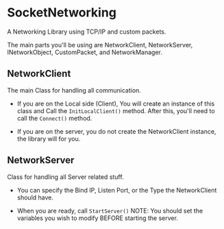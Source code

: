 # SocketNetworking
 A Networking Library using TCP/IP and custom packets.

 The main parts you'll be using are NetworkClient, NetworkServer, INetworkObject, CustomPacket, and NetworkManager.

 ## NetworkClient
  The main Class for handling all communication. 

  * If you are on the Local side (Client), You will create an instance of this class and Call the `InitLocalClient()` method. After this, you'll need to call the `Connect()` method.

  * If you are on the server, you do not create the NetworkClient instance, the library will for you.

 ## NetworkServer
 Class for handling all Server related stuff.

  * You can specify the Bind IP, Listen Port, or the Type the NetworkClient should have.

  * When you are ready, call `StartServer()` NOTE: You should set the variables you wish to modify BEFORE starting the server.
